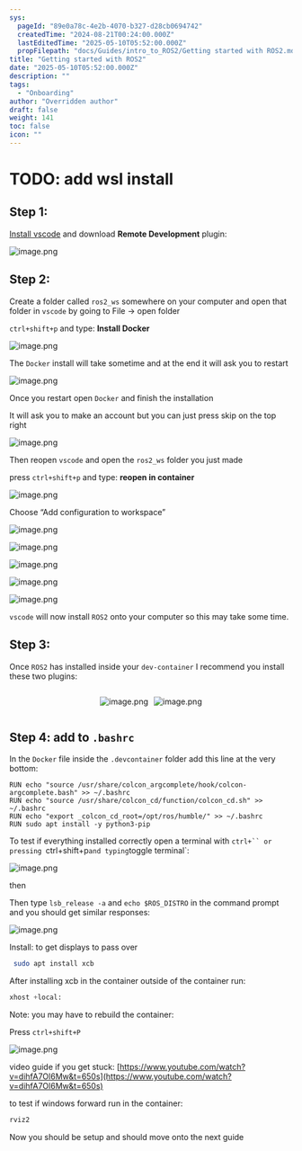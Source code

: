 ```yaml
---
sys:
  pageId: "89e0a78c-4e2b-4070-b327-d28cb0694742"
  createdTime: "2024-08-21T00:24:00.000Z"
  lastEditedTime: "2025-05-10T05:52:00.000Z"
  propFilepath: "docs/Guides/intro_to_ROS2/Getting started with ROS2.md"
title: "Getting started with ROS2"
date: "2025-05-10T05:52:00.000Z"
description: ""
tags:
  - "Onboarding"
author: "Overridden author"
draft: false
weight: 141
toc: false
icon: ""
---
```


# TODO: add wsl install

## Step 1:

[Install vscode](https://code.visualstudio.com/download) and download **Remote Development** plugin:

![image.png](https://prod-files-secure.s3.us-west-2.amazonaws.com/d518164a-d88e-44d1-a4ee-3adb3bd8bce0/efb52993-1881-4a40-b95e-6f020334f022/image.png?X-Amz-Algorithm=AWS4-HMAC-SHA256&X-Amz-Content-Sha256=UNSIGNED-PAYLOAD&X-Amz-Credential=ASIAZI2LB466QR6645SY%2F20250718%2Fus-west-2%2Fs3%2Faws4_request&X-Amz-Date=20250718T051654Z&X-Amz-Expires=3600&X-Amz-Security-Token=IQoJb3JpZ2luX2VjEG0aCXVzLXdlc3QtMiJHMEUCIDVM%2BDLP2KrjKHMzHpu4ziw4fxuYa0Az55aDLGsqbq8gAiEA0nW1H3zhGIZFJXfTG4C9qtIPTfzLZa4VEvQ%2BanIHJf4qiAQIhv%2F%2F%2F%2F%2F%2F%2F%2F%2F%2FARAAGgw2Mzc0MjMxODM4MDUiDKwg5nVMTVKdVq%2F3YyrcAzP%2FgLdSog9HI77BBm1krHmDchdRc6JypQHEvHv5J1wqjqYGMbyiW5rURvu3o1H0e0zn2aGBLqNDHfbfMo9BbPEH6Q8eAUSSluF9uGKad94rrTLMSmCxoyciH7MzAKLtqX4OmkP6IAofHgNIpNUWt2w11DCkw2sy1GmpYwt%2F%2FFqjHHGJQ5MmeWwpVADWdp3ZUzTWmUw4CCohzLCMgXPt9znn%2BH95FUiC09ZEnpspIQCZzKqZSiGXwPN17rM9qn%2BSYXLliACoyXGin15jnWPajHlgWQwnmvD27WU8cY0BWrVq0kv%2BKejby1b8gDrCskswrG3CqrRl3%2BetRh9oqq1qUByd%2FO5%2F0uMwkeX%2FxHs3EJ8NNpZApyJND719N6a3FFPY12baVp4YXKogNGfsgP1%2F%2B3ugUiHwUyZ6BHtVOQncCV2bA8j5VCSdfpT6MoBlO4KfFP6MPQznkhO0ra1kbkxMkXGeiwzapXAVwertz%2FNoGDGv1UE1Lem15Nad0YfMGn78hQ%2BZp6%2Bz%2FDjqPXeHgNh8ipuDYhYpuWarMgfDCdfqnZaGUf7%2FRYZxK99lD7Js4ndLAD3wZJ454Fcz23RRnQeEhb0lheDatcBwc3lUFWR7gQ1DQHotQq9dnW0aF0KGMMev58MGOqUBcTUeD%2B6FsYxNp%2BaLk1WUSE93W9a9TC%2B7ZEzVj1uc%2Fst6fLOP0I1i7yrP5Q%2BwLzVF9u3f1u3N4Z3mLsSYVPhj066saampRn9q8ourtiC7%2BErtEM7qk2fAVYRUvvnrHR4Ly%2FKY6%2F8tI6AZa7vLbOOrvWOAJKtdpw1wLsPjlORMW6rdjf2DszaiwtnYexLbYx2FnMVQ9ULNCZewQ1weIDlzLj%2FBSITj&X-Amz-Signature=1e2ec61efb5c847b25c932784c1c9e9469cc92644366dacd8d62d35c93adfc14&X-Amz-SignedHeaders=host&x-amz-checksum-mode=ENABLED&x-id=GetObject)

## Step 2:

Create a folder called `ros2_ws` somewhere on your computer and open that folder in `vscode` by going to File → open folder 

`ctrl+shift+p` and type: **Install Docker**

![image.png](https://prod-files-secure.s3.us-west-2.amazonaws.com/d518164a-d88e-44d1-a4ee-3adb3bd8bce0/2269dc0e-1cd5-47ff-bceb-c04ad9b2eab0/image.png?X-Amz-Algorithm=AWS4-HMAC-SHA256&X-Amz-Content-Sha256=UNSIGNED-PAYLOAD&X-Amz-Credential=ASIAZI2LB466QR6645SY%2F20250718%2Fus-west-2%2Fs3%2Faws4_request&X-Amz-Date=20250718T051654Z&X-Amz-Expires=3600&X-Amz-Security-Token=IQoJb3JpZ2luX2VjEG0aCXVzLXdlc3QtMiJHMEUCIDVM%2BDLP2KrjKHMzHpu4ziw4fxuYa0Az55aDLGsqbq8gAiEA0nW1H3zhGIZFJXfTG4C9qtIPTfzLZa4VEvQ%2BanIHJf4qiAQIhv%2F%2F%2F%2F%2F%2F%2F%2F%2F%2FARAAGgw2Mzc0MjMxODM4MDUiDKwg5nVMTVKdVq%2F3YyrcAzP%2FgLdSog9HI77BBm1krHmDchdRc6JypQHEvHv5J1wqjqYGMbyiW5rURvu3o1H0e0zn2aGBLqNDHfbfMo9BbPEH6Q8eAUSSluF9uGKad94rrTLMSmCxoyciH7MzAKLtqX4OmkP6IAofHgNIpNUWt2w11DCkw2sy1GmpYwt%2F%2FFqjHHGJQ5MmeWwpVADWdp3ZUzTWmUw4CCohzLCMgXPt9znn%2BH95FUiC09ZEnpspIQCZzKqZSiGXwPN17rM9qn%2BSYXLliACoyXGin15jnWPajHlgWQwnmvD27WU8cY0BWrVq0kv%2BKejby1b8gDrCskswrG3CqrRl3%2BetRh9oqq1qUByd%2FO5%2F0uMwkeX%2FxHs3EJ8NNpZApyJND719N6a3FFPY12baVp4YXKogNGfsgP1%2F%2B3ugUiHwUyZ6BHtVOQncCV2bA8j5VCSdfpT6MoBlO4KfFP6MPQznkhO0ra1kbkxMkXGeiwzapXAVwertz%2FNoGDGv1UE1Lem15Nad0YfMGn78hQ%2BZp6%2Bz%2FDjqPXeHgNh8ipuDYhYpuWarMgfDCdfqnZaGUf7%2FRYZxK99lD7Js4ndLAD3wZJ454Fcz23RRnQeEhb0lheDatcBwc3lUFWR7gQ1DQHotQq9dnW0aF0KGMMev58MGOqUBcTUeD%2B6FsYxNp%2BaLk1WUSE93W9a9TC%2B7ZEzVj1uc%2Fst6fLOP0I1i7yrP5Q%2BwLzVF9u3f1u3N4Z3mLsSYVPhj066saampRn9q8ourtiC7%2BErtEM7qk2fAVYRUvvnrHR4Ly%2FKY6%2F8tI6AZa7vLbOOrvWOAJKtdpw1wLsPjlORMW6rdjf2DszaiwtnYexLbYx2FnMVQ9ULNCZewQ1weIDlzLj%2FBSITj&X-Amz-Signature=0d5c786414830e51e706980d7fa3d0a961fa752a631627efa5cf900966fa0173&X-Amz-SignedHeaders=host&x-amz-checksum-mode=ENABLED&x-id=GetObject)

The `Docker` install will take sometime and at the end it will ask you to restart

![image.png](https://prod-files-secure.s3.us-west-2.amazonaws.com/d518164a-d88e-44d1-a4ee-3adb3bd8bce0/ed233f78-be33-4b1f-b89c-9c346c0e961e/image.png?X-Amz-Algorithm=AWS4-HMAC-SHA256&X-Amz-Content-Sha256=UNSIGNED-PAYLOAD&X-Amz-Credential=ASIAZI2LB466QR6645SY%2F20250718%2Fus-west-2%2Fs3%2Faws4_request&X-Amz-Date=20250718T051654Z&X-Amz-Expires=3600&X-Amz-Security-Token=IQoJb3JpZ2luX2VjEG0aCXVzLXdlc3QtMiJHMEUCIDVM%2BDLP2KrjKHMzHpu4ziw4fxuYa0Az55aDLGsqbq8gAiEA0nW1H3zhGIZFJXfTG4C9qtIPTfzLZa4VEvQ%2BanIHJf4qiAQIhv%2F%2F%2F%2F%2F%2F%2F%2F%2F%2FARAAGgw2Mzc0MjMxODM4MDUiDKwg5nVMTVKdVq%2F3YyrcAzP%2FgLdSog9HI77BBm1krHmDchdRc6JypQHEvHv5J1wqjqYGMbyiW5rURvu3o1H0e0zn2aGBLqNDHfbfMo9BbPEH6Q8eAUSSluF9uGKad94rrTLMSmCxoyciH7MzAKLtqX4OmkP6IAofHgNIpNUWt2w11DCkw2sy1GmpYwt%2F%2FFqjHHGJQ5MmeWwpVADWdp3ZUzTWmUw4CCohzLCMgXPt9znn%2BH95FUiC09ZEnpspIQCZzKqZSiGXwPN17rM9qn%2BSYXLliACoyXGin15jnWPajHlgWQwnmvD27WU8cY0BWrVq0kv%2BKejby1b8gDrCskswrG3CqrRl3%2BetRh9oqq1qUByd%2FO5%2F0uMwkeX%2FxHs3EJ8NNpZApyJND719N6a3FFPY12baVp4YXKogNGfsgP1%2F%2B3ugUiHwUyZ6BHtVOQncCV2bA8j5VCSdfpT6MoBlO4KfFP6MPQznkhO0ra1kbkxMkXGeiwzapXAVwertz%2FNoGDGv1UE1Lem15Nad0YfMGn78hQ%2BZp6%2Bz%2FDjqPXeHgNh8ipuDYhYpuWarMgfDCdfqnZaGUf7%2FRYZxK99lD7Js4ndLAD3wZJ454Fcz23RRnQeEhb0lheDatcBwc3lUFWR7gQ1DQHotQq9dnW0aF0KGMMev58MGOqUBcTUeD%2B6FsYxNp%2BaLk1WUSE93W9a9TC%2B7ZEzVj1uc%2Fst6fLOP0I1i7yrP5Q%2BwLzVF9u3f1u3N4Z3mLsSYVPhj066saampRn9q8ourtiC7%2BErtEM7qk2fAVYRUvvnrHR4Ly%2FKY6%2F8tI6AZa7vLbOOrvWOAJKtdpw1wLsPjlORMW6rdjf2DszaiwtnYexLbYx2FnMVQ9ULNCZewQ1weIDlzLj%2FBSITj&X-Amz-Signature=13760361e0ff7cef39d9a908bcffdee9de65c9a8882a27d8a72c0cd02ba1c7bc&X-Amz-SignedHeaders=host&x-amz-checksum-mode=ENABLED&x-id=GetObject)

Once you restart open `Docker` and finish the installation

It will ask you to make an account but you can just press skip on the top right

![image.png](https://prod-files-secure.s3.us-west-2.amazonaws.com/d518164a-d88e-44d1-a4ee-3adb3bd8bce0/21010ad9-1659-4fd9-9f59-9932a09b2a3d/image.png?X-Amz-Algorithm=AWS4-HMAC-SHA256&X-Amz-Content-Sha256=UNSIGNED-PAYLOAD&X-Amz-Credential=ASIAZI2LB466QR6645SY%2F20250718%2Fus-west-2%2Fs3%2Faws4_request&X-Amz-Date=20250718T051654Z&X-Amz-Expires=3600&X-Amz-Security-Token=IQoJb3JpZ2luX2VjEG0aCXVzLXdlc3QtMiJHMEUCIDVM%2BDLP2KrjKHMzHpu4ziw4fxuYa0Az55aDLGsqbq8gAiEA0nW1H3zhGIZFJXfTG4C9qtIPTfzLZa4VEvQ%2BanIHJf4qiAQIhv%2F%2F%2F%2F%2F%2F%2F%2F%2F%2FARAAGgw2Mzc0MjMxODM4MDUiDKwg5nVMTVKdVq%2F3YyrcAzP%2FgLdSog9HI77BBm1krHmDchdRc6JypQHEvHv5J1wqjqYGMbyiW5rURvu3o1H0e0zn2aGBLqNDHfbfMo9BbPEH6Q8eAUSSluF9uGKad94rrTLMSmCxoyciH7MzAKLtqX4OmkP6IAofHgNIpNUWt2w11DCkw2sy1GmpYwt%2F%2FFqjHHGJQ5MmeWwpVADWdp3ZUzTWmUw4CCohzLCMgXPt9znn%2BH95FUiC09ZEnpspIQCZzKqZSiGXwPN17rM9qn%2BSYXLliACoyXGin15jnWPajHlgWQwnmvD27WU8cY0BWrVq0kv%2BKejby1b8gDrCskswrG3CqrRl3%2BetRh9oqq1qUByd%2FO5%2F0uMwkeX%2FxHs3EJ8NNpZApyJND719N6a3FFPY12baVp4YXKogNGfsgP1%2F%2B3ugUiHwUyZ6BHtVOQncCV2bA8j5VCSdfpT6MoBlO4KfFP6MPQznkhO0ra1kbkxMkXGeiwzapXAVwertz%2FNoGDGv1UE1Lem15Nad0YfMGn78hQ%2BZp6%2Bz%2FDjqPXeHgNh8ipuDYhYpuWarMgfDCdfqnZaGUf7%2FRYZxK99lD7Js4ndLAD3wZJ454Fcz23RRnQeEhb0lheDatcBwc3lUFWR7gQ1DQHotQq9dnW0aF0KGMMev58MGOqUBcTUeD%2B6FsYxNp%2BaLk1WUSE93W9a9TC%2B7ZEzVj1uc%2Fst6fLOP0I1i7yrP5Q%2BwLzVF9u3f1u3N4Z3mLsSYVPhj066saampRn9q8ourtiC7%2BErtEM7qk2fAVYRUvvnrHR4Ly%2FKY6%2F8tI6AZa7vLbOOrvWOAJKtdpw1wLsPjlORMW6rdjf2DszaiwtnYexLbYx2FnMVQ9ULNCZewQ1weIDlzLj%2FBSITj&X-Amz-Signature=82b14665d2030e6dcd5c46b19f530e01c13392a6b14c6b45c832d308407bae9f&X-Amz-SignedHeaders=host&x-amz-checksum-mode=ENABLED&x-id=GetObject)

Then reopen `vscode` and open the `ros2_ws` folder you just made

press `ctrl+shift+p` and type: **reopen in container**

![image.png](https://prod-files-secure.s3.us-west-2.amazonaws.com/d518164a-d88e-44d1-a4ee-3adb3bd8bce0/4e93b8c2-41ad-488c-8095-c74205196118/image.png?X-Amz-Algorithm=AWS4-HMAC-SHA256&X-Amz-Content-Sha256=UNSIGNED-PAYLOAD&X-Amz-Credential=ASIAZI2LB466QR6645SY%2F20250718%2Fus-west-2%2Fs3%2Faws4_request&X-Amz-Date=20250718T051654Z&X-Amz-Expires=3600&X-Amz-Security-Token=IQoJb3JpZ2luX2VjEG0aCXVzLXdlc3QtMiJHMEUCIDVM%2BDLP2KrjKHMzHpu4ziw4fxuYa0Az55aDLGsqbq8gAiEA0nW1H3zhGIZFJXfTG4C9qtIPTfzLZa4VEvQ%2BanIHJf4qiAQIhv%2F%2F%2F%2F%2F%2F%2F%2F%2F%2FARAAGgw2Mzc0MjMxODM4MDUiDKwg5nVMTVKdVq%2F3YyrcAzP%2FgLdSog9HI77BBm1krHmDchdRc6JypQHEvHv5J1wqjqYGMbyiW5rURvu3o1H0e0zn2aGBLqNDHfbfMo9BbPEH6Q8eAUSSluF9uGKad94rrTLMSmCxoyciH7MzAKLtqX4OmkP6IAofHgNIpNUWt2w11DCkw2sy1GmpYwt%2F%2FFqjHHGJQ5MmeWwpVADWdp3ZUzTWmUw4CCohzLCMgXPt9znn%2BH95FUiC09ZEnpspIQCZzKqZSiGXwPN17rM9qn%2BSYXLliACoyXGin15jnWPajHlgWQwnmvD27WU8cY0BWrVq0kv%2BKejby1b8gDrCskswrG3CqrRl3%2BetRh9oqq1qUByd%2FO5%2F0uMwkeX%2FxHs3EJ8NNpZApyJND719N6a3FFPY12baVp4YXKogNGfsgP1%2F%2B3ugUiHwUyZ6BHtVOQncCV2bA8j5VCSdfpT6MoBlO4KfFP6MPQznkhO0ra1kbkxMkXGeiwzapXAVwertz%2FNoGDGv1UE1Lem15Nad0YfMGn78hQ%2BZp6%2Bz%2FDjqPXeHgNh8ipuDYhYpuWarMgfDCdfqnZaGUf7%2FRYZxK99lD7Js4ndLAD3wZJ454Fcz23RRnQeEhb0lheDatcBwc3lUFWR7gQ1DQHotQq9dnW0aF0KGMMev58MGOqUBcTUeD%2B6FsYxNp%2BaLk1WUSE93W9a9TC%2B7ZEzVj1uc%2Fst6fLOP0I1i7yrP5Q%2BwLzVF9u3f1u3N4Z3mLsSYVPhj066saampRn9q8ourtiC7%2BErtEM7qk2fAVYRUvvnrHR4Ly%2FKY6%2F8tI6AZa7vLbOOrvWOAJKtdpw1wLsPjlORMW6rdjf2DszaiwtnYexLbYx2FnMVQ9ULNCZewQ1weIDlzLj%2FBSITj&X-Amz-Signature=ddab019564c369fa72020654f041110c66e7842f065714337a5998a110fe9a2e&X-Amz-SignedHeaders=host&x-amz-checksum-mode=ENABLED&x-id=GetObject)

Choose “Add configuration to workspace”

![image.png](https://prod-files-secure.s3.us-west-2.amazonaws.com/d518164a-d88e-44d1-a4ee-3adb3bd8bce0/9560b282-5060-4989-ba37-97e7b2c22476/image.png?X-Amz-Algorithm=AWS4-HMAC-SHA256&X-Amz-Content-Sha256=UNSIGNED-PAYLOAD&X-Amz-Credential=ASIAZI2LB466QR6645SY%2F20250718%2Fus-west-2%2Fs3%2Faws4_request&X-Amz-Date=20250718T051654Z&X-Amz-Expires=3600&X-Amz-Security-Token=IQoJb3JpZ2luX2VjEG0aCXVzLXdlc3QtMiJHMEUCIDVM%2BDLP2KrjKHMzHpu4ziw4fxuYa0Az55aDLGsqbq8gAiEA0nW1H3zhGIZFJXfTG4C9qtIPTfzLZa4VEvQ%2BanIHJf4qiAQIhv%2F%2F%2F%2F%2F%2F%2F%2F%2F%2FARAAGgw2Mzc0MjMxODM4MDUiDKwg5nVMTVKdVq%2F3YyrcAzP%2FgLdSog9HI77BBm1krHmDchdRc6JypQHEvHv5J1wqjqYGMbyiW5rURvu3o1H0e0zn2aGBLqNDHfbfMo9BbPEH6Q8eAUSSluF9uGKad94rrTLMSmCxoyciH7MzAKLtqX4OmkP6IAofHgNIpNUWt2w11DCkw2sy1GmpYwt%2F%2FFqjHHGJQ5MmeWwpVADWdp3ZUzTWmUw4CCohzLCMgXPt9znn%2BH95FUiC09ZEnpspIQCZzKqZSiGXwPN17rM9qn%2BSYXLliACoyXGin15jnWPajHlgWQwnmvD27WU8cY0BWrVq0kv%2BKejby1b8gDrCskswrG3CqrRl3%2BetRh9oqq1qUByd%2FO5%2F0uMwkeX%2FxHs3EJ8NNpZApyJND719N6a3FFPY12baVp4YXKogNGfsgP1%2F%2B3ugUiHwUyZ6BHtVOQncCV2bA8j5VCSdfpT6MoBlO4KfFP6MPQznkhO0ra1kbkxMkXGeiwzapXAVwertz%2FNoGDGv1UE1Lem15Nad0YfMGn78hQ%2BZp6%2Bz%2FDjqPXeHgNh8ipuDYhYpuWarMgfDCdfqnZaGUf7%2FRYZxK99lD7Js4ndLAD3wZJ454Fcz23RRnQeEhb0lheDatcBwc3lUFWR7gQ1DQHotQq9dnW0aF0KGMMev58MGOqUBcTUeD%2B6FsYxNp%2BaLk1WUSE93W9a9TC%2B7ZEzVj1uc%2Fst6fLOP0I1i7yrP5Q%2BwLzVF9u3f1u3N4Z3mLsSYVPhj066saampRn9q8ourtiC7%2BErtEM7qk2fAVYRUvvnrHR4Ly%2FKY6%2F8tI6AZa7vLbOOrvWOAJKtdpw1wLsPjlORMW6rdjf2DszaiwtnYexLbYx2FnMVQ9ULNCZewQ1weIDlzLj%2FBSITj&X-Amz-Signature=af5ac85ecf14ba37d4ca4adc6ecd9100524da3ccc74cf7ea81ecc470372baa4c&X-Amz-SignedHeaders=host&x-amz-checksum-mode=ENABLED&x-id=GetObject)

![image.png](https://prod-files-secure.s3.us-west-2.amazonaws.com/d518164a-d88e-44d1-a4ee-3adb3bd8bce0/2ee63f81-886b-48e8-a553-dc6e5eac99e4/image.png?X-Amz-Algorithm=AWS4-HMAC-SHA256&X-Amz-Content-Sha256=UNSIGNED-PAYLOAD&X-Amz-Credential=ASIAZI2LB466QR6645SY%2F20250718%2Fus-west-2%2Fs3%2Faws4_request&X-Amz-Date=20250718T051654Z&X-Amz-Expires=3600&X-Amz-Security-Token=IQoJb3JpZ2luX2VjEG0aCXVzLXdlc3QtMiJHMEUCIDVM%2BDLP2KrjKHMzHpu4ziw4fxuYa0Az55aDLGsqbq8gAiEA0nW1H3zhGIZFJXfTG4C9qtIPTfzLZa4VEvQ%2BanIHJf4qiAQIhv%2F%2F%2F%2F%2F%2F%2F%2F%2F%2FARAAGgw2Mzc0MjMxODM4MDUiDKwg5nVMTVKdVq%2F3YyrcAzP%2FgLdSog9HI77BBm1krHmDchdRc6JypQHEvHv5J1wqjqYGMbyiW5rURvu3o1H0e0zn2aGBLqNDHfbfMo9BbPEH6Q8eAUSSluF9uGKad94rrTLMSmCxoyciH7MzAKLtqX4OmkP6IAofHgNIpNUWt2w11DCkw2sy1GmpYwt%2F%2FFqjHHGJQ5MmeWwpVADWdp3ZUzTWmUw4CCohzLCMgXPt9znn%2BH95FUiC09ZEnpspIQCZzKqZSiGXwPN17rM9qn%2BSYXLliACoyXGin15jnWPajHlgWQwnmvD27WU8cY0BWrVq0kv%2BKejby1b8gDrCskswrG3CqrRl3%2BetRh9oqq1qUByd%2FO5%2F0uMwkeX%2FxHs3EJ8NNpZApyJND719N6a3FFPY12baVp4YXKogNGfsgP1%2F%2B3ugUiHwUyZ6BHtVOQncCV2bA8j5VCSdfpT6MoBlO4KfFP6MPQznkhO0ra1kbkxMkXGeiwzapXAVwertz%2FNoGDGv1UE1Lem15Nad0YfMGn78hQ%2BZp6%2Bz%2FDjqPXeHgNh8ipuDYhYpuWarMgfDCdfqnZaGUf7%2FRYZxK99lD7Js4ndLAD3wZJ454Fcz23RRnQeEhb0lheDatcBwc3lUFWR7gQ1DQHotQq9dnW0aF0KGMMev58MGOqUBcTUeD%2B6FsYxNp%2BaLk1WUSE93W9a9TC%2B7ZEzVj1uc%2Fst6fLOP0I1i7yrP5Q%2BwLzVF9u3f1u3N4Z3mLsSYVPhj066saampRn9q8ourtiC7%2BErtEM7qk2fAVYRUvvnrHR4Ly%2FKY6%2F8tI6AZa7vLbOOrvWOAJKtdpw1wLsPjlORMW6rdjf2DszaiwtnYexLbYx2FnMVQ9ULNCZewQ1weIDlzLj%2FBSITj&X-Amz-Signature=9add2fb1be5f3267a393c953471c4356e3b94ab0201e45afbe987bae49373240&X-Amz-SignedHeaders=host&x-amz-checksum-mode=ENABLED&x-id=GetObject)

![image.png](https://prod-files-secure.s3.us-west-2.amazonaws.com/d518164a-d88e-44d1-a4ee-3adb3bd8bce0/ae1580b2-b048-407e-aed9-b584224a7a04/image.png?X-Amz-Algorithm=AWS4-HMAC-SHA256&X-Amz-Content-Sha256=UNSIGNED-PAYLOAD&X-Amz-Credential=ASIAZI2LB466QR6645SY%2F20250718%2Fus-west-2%2Fs3%2Faws4_request&X-Amz-Date=20250718T051654Z&X-Amz-Expires=3600&X-Amz-Security-Token=IQoJb3JpZ2luX2VjEG0aCXVzLXdlc3QtMiJHMEUCIDVM%2BDLP2KrjKHMzHpu4ziw4fxuYa0Az55aDLGsqbq8gAiEA0nW1H3zhGIZFJXfTG4C9qtIPTfzLZa4VEvQ%2BanIHJf4qiAQIhv%2F%2F%2F%2F%2F%2F%2F%2F%2F%2FARAAGgw2Mzc0MjMxODM4MDUiDKwg5nVMTVKdVq%2F3YyrcAzP%2FgLdSog9HI77BBm1krHmDchdRc6JypQHEvHv5J1wqjqYGMbyiW5rURvu3o1H0e0zn2aGBLqNDHfbfMo9BbPEH6Q8eAUSSluF9uGKad94rrTLMSmCxoyciH7MzAKLtqX4OmkP6IAofHgNIpNUWt2w11DCkw2sy1GmpYwt%2F%2FFqjHHGJQ5MmeWwpVADWdp3ZUzTWmUw4CCohzLCMgXPt9znn%2BH95FUiC09ZEnpspIQCZzKqZSiGXwPN17rM9qn%2BSYXLliACoyXGin15jnWPajHlgWQwnmvD27WU8cY0BWrVq0kv%2BKejby1b8gDrCskswrG3CqrRl3%2BetRh9oqq1qUByd%2FO5%2F0uMwkeX%2FxHs3EJ8NNpZApyJND719N6a3FFPY12baVp4YXKogNGfsgP1%2F%2B3ugUiHwUyZ6BHtVOQncCV2bA8j5VCSdfpT6MoBlO4KfFP6MPQznkhO0ra1kbkxMkXGeiwzapXAVwertz%2FNoGDGv1UE1Lem15Nad0YfMGn78hQ%2BZp6%2Bz%2FDjqPXeHgNh8ipuDYhYpuWarMgfDCdfqnZaGUf7%2FRYZxK99lD7Js4ndLAD3wZJ454Fcz23RRnQeEhb0lheDatcBwc3lUFWR7gQ1DQHotQq9dnW0aF0KGMMev58MGOqUBcTUeD%2B6FsYxNp%2BaLk1WUSE93W9a9TC%2B7ZEzVj1uc%2Fst6fLOP0I1i7yrP5Q%2BwLzVF9u3f1u3N4Z3mLsSYVPhj066saampRn9q8ourtiC7%2BErtEM7qk2fAVYRUvvnrHR4Ly%2FKY6%2F8tI6AZa7vLbOOrvWOAJKtdpw1wLsPjlORMW6rdjf2DszaiwtnYexLbYx2FnMVQ9ULNCZewQ1weIDlzLj%2FBSITj&X-Amz-Signature=f4981f59d79cdf286a33fbbba565164e848a320fd8c9c10169686e44e4579972&X-Amz-SignedHeaders=host&x-amz-checksum-mode=ENABLED&x-id=GetObject)

![image.png](https://prod-files-secure.s3.us-west-2.amazonaws.com/d518164a-d88e-44d1-a4ee-3adb3bd8bce0/53255b28-f75e-430f-b9e3-c0ac8577e42b/image.png?X-Amz-Algorithm=AWS4-HMAC-SHA256&X-Amz-Content-Sha256=UNSIGNED-PAYLOAD&X-Amz-Credential=ASIAZI2LB466QR6645SY%2F20250718%2Fus-west-2%2Fs3%2Faws4_request&X-Amz-Date=20250718T051654Z&X-Amz-Expires=3600&X-Amz-Security-Token=IQoJb3JpZ2luX2VjEG0aCXVzLXdlc3QtMiJHMEUCIDVM%2BDLP2KrjKHMzHpu4ziw4fxuYa0Az55aDLGsqbq8gAiEA0nW1H3zhGIZFJXfTG4C9qtIPTfzLZa4VEvQ%2BanIHJf4qiAQIhv%2F%2F%2F%2F%2F%2F%2F%2F%2F%2FARAAGgw2Mzc0MjMxODM4MDUiDKwg5nVMTVKdVq%2F3YyrcAzP%2FgLdSog9HI77BBm1krHmDchdRc6JypQHEvHv5J1wqjqYGMbyiW5rURvu3o1H0e0zn2aGBLqNDHfbfMo9BbPEH6Q8eAUSSluF9uGKad94rrTLMSmCxoyciH7MzAKLtqX4OmkP6IAofHgNIpNUWt2w11DCkw2sy1GmpYwt%2F%2FFqjHHGJQ5MmeWwpVADWdp3ZUzTWmUw4CCohzLCMgXPt9znn%2BH95FUiC09ZEnpspIQCZzKqZSiGXwPN17rM9qn%2BSYXLliACoyXGin15jnWPajHlgWQwnmvD27WU8cY0BWrVq0kv%2BKejby1b8gDrCskswrG3CqrRl3%2BetRh9oqq1qUByd%2FO5%2F0uMwkeX%2FxHs3EJ8NNpZApyJND719N6a3FFPY12baVp4YXKogNGfsgP1%2F%2B3ugUiHwUyZ6BHtVOQncCV2bA8j5VCSdfpT6MoBlO4KfFP6MPQznkhO0ra1kbkxMkXGeiwzapXAVwertz%2FNoGDGv1UE1Lem15Nad0YfMGn78hQ%2BZp6%2Bz%2FDjqPXeHgNh8ipuDYhYpuWarMgfDCdfqnZaGUf7%2FRYZxK99lD7Js4ndLAD3wZJ454Fcz23RRnQeEhb0lheDatcBwc3lUFWR7gQ1DQHotQq9dnW0aF0KGMMev58MGOqUBcTUeD%2B6FsYxNp%2BaLk1WUSE93W9a9TC%2B7ZEzVj1uc%2Fst6fLOP0I1i7yrP5Q%2BwLzVF9u3f1u3N4Z3mLsSYVPhj066saampRn9q8ourtiC7%2BErtEM7qk2fAVYRUvvnrHR4Ly%2FKY6%2F8tI6AZa7vLbOOrvWOAJKtdpw1wLsPjlORMW6rdjf2DszaiwtnYexLbYx2FnMVQ9ULNCZewQ1weIDlzLj%2FBSITj&X-Amz-Signature=6945f543c17d3008c46a91fd2489451fc296456adc33651ba2e42549c68f680d&X-Amz-SignedHeaders=host&x-amz-checksum-mode=ENABLED&x-id=GetObject)

![image.png](https://prod-files-secure.s3.us-west-2.amazonaws.com/d518164a-d88e-44d1-a4ee-3adb3bd8bce0/7c562767-5af9-4ffb-97d1-327bcdf4ee00/image.png?X-Amz-Algorithm=AWS4-HMAC-SHA256&X-Amz-Content-Sha256=UNSIGNED-PAYLOAD&X-Amz-Credential=ASIAZI2LB466QR6645SY%2F20250718%2Fus-west-2%2Fs3%2Faws4_request&X-Amz-Date=20250718T051654Z&X-Amz-Expires=3600&X-Amz-Security-Token=IQoJb3JpZ2luX2VjEG0aCXVzLXdlc3QtMiJHMEUCIDVM%2BDLP2KrjKHMzHpu4ziw4fxuYa0Az55aDLGsqbq8gAiEA0nW1H3zhGIZFJXfTG4C9qtIPTfzLZa4VEvQ%2BanIHJf4qiAQIhv%2F%2F%2F%2F%2F%2F%2F%2F%2F%2FARAAGgw2Mzc0MjMxODM4MDUiDKwg5nVMTVKdVq%2F3YyrcAzP%2FgLdSog9HI77BBm1krHmDchdRc6JypQHEvHv5J1wqjqYGMbyiW5rURvu3o1H0e0zn2aGBLqNDHfbfMo9BbPEH6Q8eAUSSluF9uGKad94rrTLMSmCxoyciH7MzAKLtqX4OmkP6IAofHgNIpNUWt2w11DCkw2sy1GmpYwt%2F%2FFqjHHGJQ5MmeWwpVADWdp3ZUzTWmUw4CCohzLCMgXPt9znn%2BH95FUiC09ZEnpspIQCZzKqZSiGXwPN17rM9qn%2BSYXLliACoyXGin15jnWPajHlgWQwnmvD27WU8cY0BWrVq0kv%2BKejby1b8gDrCskswrG3CqrRl3%2BetRh9oqq1qUByd%2FO5%2F0uMwkeX%2FxHs3EJ8NNpZApyJND719N6a3FFPY12baVp4YXKogNGfsgP1%2F%2B3ugUiHwUyZ6BHtVOQncCV2bA8j5VCSdfpT6MoBlO4KfFP6MPQznkhO0ra1kbkxMkXGeiwzapXAVwertz%2FNoGDGv1UE1Lem15Nad0YfMGn78hQ%2BZp6%2Bz%2FDjqPXeHgNh8ipuDYhYpuWarMgfDCdfqnZaGUf7%2FRYZxK99lD7Js4ndLAD3wZJ454Fcz23RRnQeEhb0lheDatcBwc3lUFWR7gQ1DQHotQq9dnW0aF0KGMMev58MGOqUBcTUeD%2B6FsYxNp%2BaLk1WUSE93W9a9TC%2B7ZEzVj1uc%2Fst6fLOP0I1i7yrP5Q%2BwLzVF9u3f1u3N4Z3mLsSYVPhj066saampRn9q8ourtiC7%2BErtEM7qk2fAVYRUvvnrHR4Ly%2FKY6%2F8tI6AZa7vLbOOrvWOAJKtdpw1wLsPjlORMW6rdjf2DszaiwtnYexLbYx2FnMVQ9ULNCZewQ1weIDlzLj%2FBSITj&X-Amz-Signature=90b4febed7a210e70e82b1bfc4bb4c94210f72c2e2014821981594cac85b4138&X-Amz-SignedHeaders=host&x-amz-checksum-mode=ENABLED&x-id=GetObject)

`vscode` will now install `ROS2` onto your computer so this may take some time.

## Step 3:

Once `ROS2` has installed inside your `dev-container` I recommend you install these two plugins:

<div style="display: flex;flex-direction: row; column-gap:10px; max-width: 630px;justify-content: center;">
<div>

![image.png](https://prod-files-secure.s3.us-west-2.amazonaws.com/d518164a-d88e-44d1-a4ee-3adb3bd8bce0/3fc3d550-5a54-4ba1-ba6b-faa01cdb7369/image.png?X-Amz-Algorithm=AWS4-HMAC-SHA256&X-Amz-Content-Sha256=UNSIGNED-PAYLOAD&X-Amz-Credential=ASIAZI2LB466YD6G2CUP%2F20250718%2Fus-west-2%2Fs3%2Faws4_request&X-Amz-Date=20250718T051657Z&X-Amz-Expires=3600&X-Amz-Security-Token=IQoJb3JpZ2luX2VjEG0aCXVzLXdlc3QtMiJIMEYCIQDvbckfjrrT7cla7vxNk5PF53Etfdd3THCfXoF0U05%2BFwIhAME%2BCb4r7paYbvhE8C0xTq4JVaVdFAzbEZe9O8T3JAl0KogECIb%2F%2F%2F%2F%2F%2F%2F%2F%2F%2FwEQABoMNjM3NDIzMTgzODA1Igx%2BpBXdkoOVcaop%2BCwq3AOyMaCvedZscyKoszopb72dNw4kFNDbMpyofGmWX5xWewntk%2BSCe7LGDAS7VfYYh64E7DyxZRbfrJQ%2BBrm0MVYoSFBIw7Ccug%2FQDf5SvwwKFG%2BDdICLMeoPJeky31PdGoNBZtIcrFx3t9%2FFvQ%2BR6ciyfz73IusG4HKECuZuzBqN%2FiSa7oTnu94cHyDtRTkY0Thl9rKBmqS9nTWY0aBohq85cRPl3DTn%2Ba9b55HK%2Ff%2FPBhMQ1cJerkow7f3GPEZP40%2FhJHYasJlnUA9%2Bsw8i0KlB%2BOwdoFnLkJFoYWuMMjSBtU1B7hscLJcbN0mPPykXXQZHmluQgc9o2IheHfqBo3I3VuLF3UyIRRTIa7dIZ8%2Fp%2B6qwn7jeNlXZjslgFvLVdsCVzErlZUM3pVskmhiX5hOloDLHg1vKK%2Bpt1hpsnhz9GQXMOkIriHRZIYb1bU41bjvrBXz3GI6Ti0L8pzr7q7r4xkOqdY4szMVZ1s1dnb3j10AQ0R7v40jvemPe0%2B%2ByXQL9hfMeSpMZMowZwoku7OMlEeFWGrwSh3%2Fld1xXVWIqYC3VoXQV7ws0ALneypHYE8%2FXRnJvwT01sx6hdFWr%2BeZIlboXyx%2BobMaAY0rSBBOsBG5EN1K37KKpjqeQ4jCNsOfDBjqkAblUY1rit%2BHBi3v0gYntAXaMbOrzy9QprlL5K%2FJesVxxcT41V548B3DojL30nojX1C06DhSnzgmSL4GpdkJiGBukBThcDLv5I9fqskN3F9bH%2BXGszigkhaVsUaP3p7tnqzabgdfHovJp1WgI1V4mkv8swmQOe2CBMsazhnvqbnGYUsvsudk7tfBfPLt2kWg11mIYsXlVnYItH9Zv%2B9b8e2p1Nkx9&X-Amz-Signature=cb79aeb2d6d865da9acf3bacb038973e341119d089f37971a62c0ac39b5152fe&X-Amz-SignedHeaders=host&x-amz-checksum-mode=ENABLED&x-id=GetObject)

</div>
<div>

![image.png](https://prod-files-secure.s3.us-west-2.amazonaws.com/d518164a-d88e-44d1-a4ee-3adb3bd8bce0/d994cc66-13c2-4093-a5a3-f84cf4601a82/image.png?X-Amz-Algorithm=AWS4-HMAC-SHA256&X-Amz-Content-Sha256=UNSIGNED-PAYLOAD&X-Amz-Credential=ASIAZI2LB466Q5E5WA5S%2F20250718%2Fus-west-2%2Fs3%2Faws4_request&X-Amz-Date=20250718T051657Z&X-Amz-Expires=3600&X-Amz-Security-Token=IQoJb3JpZ2luX2VjEG0aCXVzLXdlc3QtMiJHMEUCIALxWF%2FVkcd2fSD1I%2BHEwzQNvOxd2Zrl%2BkTEoVZE%2BJf9AiEAyxX79HA2Vz0subpQnG4ttk7y01ve5bXMo1dljzCorkwqiAQIhv%2F%2F%2F%2F%2F%2F%2F%2F%2F%2FARAAGgw2Mzc0MjMxODM4MDUiDKRnPnALRUPdPGHzlSrcA4CldHsQ6r1OecA6GCUPlG2rpBoLCDleNVHN007uasy2TqqXPxQcWn5H0FlSO%2F4gpkTWcH77vPcK76lO3XadkMWhJBOHqPmOq7Gn9HJqtylac9R9c8%2FlJgwoWizq%2FJD9xy73v9sI8eYph0HxCQHrSAPy9sQc3aBByfA63KrTJSezoLS7sZxjN%2FCWPLJEbvl8fyr7RrRmAmYamTEdTs%2B4QBvPrLkytu7JOK%2FLmXPGrAO%2FYHWbV9wi52keWl4IQS0mBNZDGzeuWV1TblGqXJyymfeJ81VpHHrdIfY4EWrL5Y%2BaMgLO%2B1vfmQYFFa%2FIoUuX73gKR%2BykmYRNloGwBqf12G%2FEMllQ6Nn8vA4CrPbLf9e02SnnZtumeTHnD5BAg9vaA3yZ1plZDcI6FMDDYnffiYyWJjEcY53AdUqJtOUtfB3bIqPk15VUMcCNmzy1CBk3pHBcnfLyqtfdfd7BBcp7U3vTuL4hhi9XpmkBFeVJ7EFcNWoUfmX9FMq01VxKEaodliCyCs8kb%2BsEiZtlx55lA8bW01BTsMYITTU9Zqk1DuqoB4tVTQS17B9UzvGPFreDkeez96osF0SF8MZ07%2Bw%2BiW1rnDCdtJ9fS8sRwV0YGInSntT4vzUXyemN5g%2FdMJSw58MGOqUBxp%2BQjNsOIHA%2BH29j8CgFy6UR0eX%2FZbCNfQrD9HGx%2BIykqMTSZj7LWn%2B9kl1hVQ4CJONBAvg%2FBG6nbj8dKgS9u%2BN7wZiE9zjQ75UnPrfjMoRdvSKPz3elc224zj0WJ4ZCgeVpX6nlq%2F0TrLdjBNGzGOBj%2BFrEeeHMW%2BEh93JDs%2BxZN92%2F3be0zIWBB2SKb2nURTisMz8c7u%2B5cUWarwC2v15WqJHs&X-Amz-Signature=218c964d7aaa1a9c149a1644e1781fcb44a9c1e2171dc23e7faa1ffa4df6094d&X-Amz-SignedHeaders=host&x-amz-checksum-mode=ENABLED&x-id=GetObject)

</div>
</div>

## Step 4: add to `.bashrc`

In the `Docker` file inside the `.devcontainer` folder add this line at the very bottom: 

```docker
RUN echo "source /usr/share/colcon_argcomplete/hook/colcon-argcomplete.bash" >> ~/.bashrc
RUN echo "source /usr/share/colcon_cd/function/colcon_cd.sh" >> ~/.bashrc
RUN echo "export _colcon_cd_root=/opt/ros/humble/" >> ~/.bashrc
RUN sudo apt install -y python3-pip 
```

To test if everything installed correctly open a terminal with `ctrl+`` or pressing `ctrl+shift+p` and typing `toggle terminal`:

![image.png](https://prod-files-secure.s3.us-west-2.amazonaws.com/d518164a-d88e-44d1-a4ee-3adb3bd8bce0/6a4943d8-b04e-4c02-9a58-775f3384d1a5/image.png?X-Amz-Algorithm=AWS4-HMAC-SHA256&X-Amz-Content-Sha256=UNSIGNED-PAYLOAD&X-Amz-Credential=ASIAZI2LB466QR6645SY%2F20250718%2Fus-west-2%2Fs3%2Faws4_request&X-Amz-Date=20250718T051654Z&X-Amz-Expires=3600&X-Amz-Security-Token=IQoJb3JpZ2luX2VjEG0aCXVzLXdlc3QtMiJHMEUCIDVM%2BDLP2KrjKHMzHpu4ziw4fxuYa0Az55aDLGsqbq8gAiEA0nW1H3zhGIZFJXfTG4C9qtIPTfzLZa4VEvQ%2BanIHJf4qiAQIhv%2F%2F%2F%2F%2F%2F%2F%2F%2F%2FARAAGgw2Mzc0MjMxODM4MDUiDKwg5nVMTVKdVq%2F3YyrcAzP%2FgLdSog9HI77BBm1krHmDchdRc6JypQHEvHv5J1wqjqYGMbyiW5rURvu3o1H0e0zn2aGBLqNDHfbfMo9BbPEH6Q8eAUSSluF9uGKad94rrTLMSmCxoyciH7MzAKLtqX4OmkP6IAofHgNIpNUWt2w11DCkw2sy1GmpYwt%2F%2FFqjHHGJQ5MmeWwpVADWdp3ZUzTWmUw4CCohzLCMgXPt9znn%2BH95FUiC09ZEnpspIQCZzKqZSiGXwPN17rM9qn%2BSYXLliACoyXGin15jnWPajHlgWQwnmvD27WU8cY0BWrVq0kv%2BKejby1b8gDrCskswrG3CqrRl3%2BetRh9oqq1qUByd%2FO5%2F0uMwkeX%2FxHs3EJ8NNpZApyJND719N6a3FFPY12baVp4YXKogNGfsgP1%2F%2B3ugUiHwUyZ6BHtVOQncCV2bA8j5VCSdfpT6MoBlO4KfFP6MPQznkhO0ra1kbkxMkXGeiwzapXAVwertz%2FNoGDGv1UE1Lem15Nad0YfMGn78hQ%2BZp6%2Bz%2FDjqPXeHgNh8ipuDYhYpuWarMgfDCdfqnZaGUf7%2FRYZxK99lD7Js4ndLAD3wZJ454Fcz23RRnQeEhb0lheDatcBwc3lUFWR7gQ1DQHotQq9dnW0aF0KGMMev58MGOqUBcTUeD%2B6FsYxNp%2BaLk1WUSE93W9a9TC%2B7ZEzVj1uc%2Fst6fLOP0I1i7yrP5Q%2BwLzVF9u3f1u3N4Z3mLsSYVPhj066saampRn9q8ourtiC7%2BErtEM7qk2fAVYRUvvnrHR4Ly%2FKY6%2F8tI6AZa7vLbOOrvWOAJKtdpw1wLsPjlORMW6rdjf2DszaiwtnYexLbYx2FnMVQ9ULNCZewQ1weIDlzLj%2FBSITj&X-Amz-Signature=6bbc75a9183b48091fbecddc95229c12540c076f6778d2808c1d40e13e378425&X-Amz-SignedHeaders=host&x-amz-checksum-mode=ENABLED&x-id=GetObject)

then 

Then type `lsb_release -a` and `echo $ROS_DISTRO` in the command prompt and you should get similar responses:

![image.png](https://prod-files-secure.s3.us-west-2.amazonaws.com/d518164a-d88e-44d1-a4ee-3adb3bd8bce0/3e635dec-a805-4e85-8b9e-d000e5b71a4e/image.png?X-Amz-Algorithm=AWS4-HMAC-SHA256&X-Amz-Content-Sha256=UNSIGNED-PAYLOAD&X-Amz-Credential=ASIAZI2LB466QR6645SY%2F20250718%2Fus-west-2%2Fs3%2Faws4_request&X-Amz-Date=20250718T051654Z&X-Amz-Expires=3600&X-Amz-Security-Token=IQoJb3JpZ2luX2VjEG0aCXVzLXdlc3QtMiJHMEUCIDVM%2BDLP2KrjKHMzHpu4ziw4fxuYa0Az55aDLGsqbq8gAiEA0nW1H3zhGIZFJXfTG4C9qtIPTfzLZa4VEvQ%2BanIHJf4qiAQIhv%2F%2F%2F%2F%2F%2F%2F%2F%2F%2FARAAGgw2Mzc0MjMxODM4MDUiDKwg5nVMTVKdVq%2F3YyrcAzP%2FgLdSog9HI77BBm1krHmDchdRc6JypQHEvHv5J1wqjqYGMbyiW5rURvu3o1H0e0zn2aGBLqNDHfbfMo9BbPEH6Q8eAUSSluF9uGKad94rrTLMSmCxoyciH7MzAKLtqX4OmkP6IAofHgNIpNUWt2w11DCkw2sy1GmpYwt%2F%2FFqjHHGJQ5MmeWwpVADWdp3ZUzTWmUw4CCohzLCMgXPt9znn%2BH95FUiC09ZEnpspIQCZzKqZSiGXwPN17rM9qn%2BSYXLliACoyXGin15jnWPajHlgWQwnmvD27WU8cY0BWrVq0kv%2BKejby1b8gDrCskswrG3CqrRl3%2BetRh9oqq1qUByd%2FO5%2F0uMwkeX%2FxHs3EJ8NNpZApyJND719N6a3FFPY12baVp4YXKogNGfsgP1%2F%2B3ugUiHwUyZ6BHtVOQncCV2bA8j5VCSdfpT6MoBlO4KfFP6MPQznkhO0ra1kbkxMkXGeiwzapXAVwertz%2FNoGDGv1UE1Lem15Nad0YfMGn78hQ%2BZp6%2Bz%2FDjqPXeHgNh8ipuDYhYpuWarMgfDCdfqnZaGUf7%2FRYZxK99lD7Js4ndLAD3wZJ454Fcz23RRnQeEhb0lheDatcBwc3lUFWR7gQ1DQHotQq9dnW0aF0KGMMev58MGOqUBcTUeD%2B6FsYxNp%2BaLk1WUSE93W9a9TC%2B7ZEzVj1uc%2Fst6fLOP0I1i7yrP5Q%2BwLzVF9u3f1u3N4Z3mLsSYVPhj066saampRn9q8ourtiC7%2BErtEM7qk2fAVYRUvvnrHR4Ly%2FKY6%2F8tI6AZa7vLbOOrvWOAJKtdpw1wLsPjlORMW6rdjf2DszaiwtnYexLbYx2FnMVQ9ULNCZewQ1weIDlzLj%2FBSITj&X-Amz-Signature=d6448f35635d92a4572b724eedb484b52aa76444be062f61da2022814fab0c51&X-Amz-SignedHeaders=host&x-amz-checksum-mode=ENABLED&x-id=GetObject)

Install:  to get displays to pass over

```bash
 sudo apt install xcb
```

After installing xcb in the container outside of the container run:

```python
xhost +local:
```

Note: you may have to rebuild the container:

Press `ctrl+shift+P`

![image.png](https://prod-files-secure.s3.us-west-2.amazonaws.com/d518164a-d88e-44d1-a4ee-3adb3bd8bce0/6c2be660-2618-4c38-9c26-53554f7a0b7b/image.png?X-Amz-Algorithm=AWS4-HMAC-SHA256&X-Amz-Content-Sha256=UNSIGNED-PAYLOAD&X-Amz-Credential=ASIAZI2LB466QR6645SY%2F20250718%2Fus-west-2%2Fs3%2Faws4_request&X-Amz-Date=20250718T051654Z&X-Amz-Expires=3600&X-Amz-Security-Token=IQoJb3JpZ2luX2VjEG0aCXVzLXdlc3QtMiJHMEUCIDVM%2BDLP2KrjKHMzHpu4ziw4fxuYa0Az55aDLGsqbq8gAiEA0nW1H3zhGIZFJXfTG4C9qtIPTfzLZa4VEvQ%2BanIHJf4qiAQIhv%2F%2F%2F%2F%2F%2F%2F%2F%2F%2FARAAGgw2Mzc0MjMxODM4MDUiDKwg5nVMTVKdVq%2F3YyrcAzP%2FgLdSog9HI77BBm1krHmDchdRc6JypQHEvHv5J1wqjqYGMbyiW5rURvu3o1H0e0zn2aGBLqNDHfbfMo9BbPEH6Q8eAUSSluF9uGKad94rrTLMSmCxoyciH7MzAKLtqX4OmkP6IAofHgNIpNUWt2w11DCkw2sy1GmpYwt%2F%2FFqjHHGJQ5MmeWwpVADWdp3ZUzTWmUw4CCohzLCMgXPt9znn%2BH95FUiC09ZEnpspIQCZzKqZSiGXwPN17rM9qn%2BSYXLliACoyXGin15jnWPajHlgWQwnmvD27WU8cY0BWrVq0kv%2BKejby1b8gDrCskswrG3CqrRl3%2BetRh9oqq1qUByd%2FO5%2F0uMwkeX%2FxHs3EJ8NNpZApyJND719N6a3FFPY12baVp4YXKogNGfsgP1%2F%2B3ugUiHwUyZ6BHtVOQncCV2bA8j5VCSdfpT6MoBlO4KfFP6MPQznkhO0ra1kbkxMkXGeiwzapXAVwertz%2FNoGDGv1UE1Lem15Nad0YfMGn78hQ%2BZp6%2Bz%2FDjqPXeHgNh8ipuDYhYpuWarMgfDCdfqnZaGUf7%2FRYZxK99lD7Js4ndLAD3wZJ454Fcz23RRnQeEhb0lheDatcBwc3lUFWR7gQ1DQHotQq9dnW0aF0KGMMev58MGOqUBcTUeD%2B6FsYxNp%2BaLk1WUSE93W9a9TC%2B7ZEzVj1uc%2Fst6fLOP0I1i7yrP5Q%2BwLzVF9u3f1u3N4Z3mLsSYVPhj066saampRn9q8ourtiC7%2BErtEM7qk2fAVYRUvvnrHR4Ly%2FKY6%2F8tI6AZa7vLbOOrvWOAJKtdpw1wLsPjlORMW6rdjf2DszaiwtnYexLbYx2FnMVQ9ULNCZewQ1weIDlzLj%2FBSITj&X-Amz-Signature=8c18c866cdf9e15c420f239b4cf970c5efc4f551ad470c361b1a9237b0aba4ac&X-Amz-SignedHeaders=host&x-amz-checksum-mode=ENABLED&x-id=GetObject)

video guide if you get stuck: [https://www.youtube.com/watch?v=dihfA7Ol6Mw&t=650s](https://www.youtube.com/watch?v=dihfA7Ol6Mw&t=650s)

to test if windows forward run in the container:

```bash
rviz2
```

Now you should be setup and should move onto the next guide 
